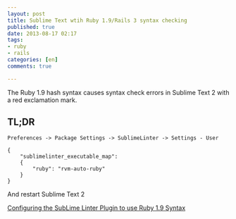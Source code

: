 ```yaml
---
layout: post
title: Sublime Text wtih Ruby 1.9/Rails 3 syntax checking
published: true
date: 2013-08-17 02:17
tags:
- ruby
- rails
categories: [en]
comments: true

---
```

The Ruby 1.9 hash syntax causes syntax check errors in Sublime Text 2 with a red exclamation mark.


## TL;DR

`Preferences -> Package Settings -> SublimeLinter -> Settings - User`

    {
        "sublimelinter_executable_map":
        {
            "ruby": "rvm-auto-ruby"
        }
    }

And restart Sublime Text 2

[Configuring the SubLime Linter Plugin to use Ruby 1.9 Syntax](http://stackoverflow.com/questions/9153210/configuring-the-sublime-linter-plugin-to-use-ruby-1-9-syntax)
